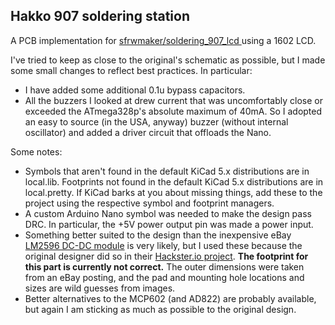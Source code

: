 Hakko 907 soldering station
------------------------

A PCB implementation for [sfrwmaker/soldering_907_lcd
](https://github.com/sfrwmaker/soldering_907_lcd) using a 1602 LCD.

I've tried to keep as close to the original's schematic as possible, but I made some small changes to reflect best practices. In particular:

* I have added some additional 0.1u bypass capacitors.
* All the buzzers I looked at drew current that was uncomfortably close or exceeded the ATmega328p's absolute maximum of 40mA. So I adopted an easy to source (in the USA, anyway) buzzer (without internal oscillator) and added a driver circuit that offloads the Nano.

Some notes:
* Symbols that aren't found in the default KiCad 5.x distributions are in local.lib. Footprints not found in the default KiCad 5.x distributions are in local.pretty. If KiCad barks at you about missing things, add these to the project using the respective symbol and footprint managers.
* A custom Arduino Nano symbol was needed to make the design pass DRC. In particular, the +5V power output pin was made a power input.
* Something better suited to the design than the inexpensive eBay [LM2596 DC-DC module](https://www.ebay.com/itm/10-PCS-LM2596-DC-DC-buck-adjustable-step-down-Power-Supply-Converter-module-/221920170517?hash=item33ab791215:g:5zEAAOSw~bFWKKJO) is very likely, but I used these because the original designer did so  in their [Hackster.io project](https://www.hackster.io/sfrwmaker/soldering-iron-controller-for-hakko-907-v-2-fc75d7). **The footprint for this part is currently not correct.** The outer dimensions were taken from an eBay posting, and the pad and mounting hole locations and sizes are wild guesses from images.
* Better alternatives to the MCP602 (and AD822) are probably available, but again I am sticking as much as possible to the original design.

